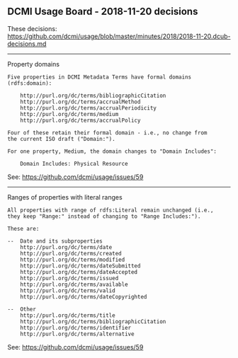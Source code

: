 ## DCMI Usage Board - 2018-11-20 decisions

These decisions: https://github.com/dcmi/usage/blob/master/minutes/2018/2018-11-20.dcub-decisions.md

----------------------------------------------------------------------
Property domains

    Five properties in DCMI Metadata Terms have formal domains (rdfs:domain):
        
        http://purl.org/dc/terms/bibliographicCitation
        http://purl.org/dc/terms/accrualMethod
        http://purl.org/dc/terms/accrualPeriodicity
        http://purl.org/dc/terms/medium
        http://purl.org/dc/terms/accrualPolicy

    Four of these retain their formal domain - i.e., no change from 
    the current ISO draft ("Domain:").
        
    For one property, Medium, the domain changes to "Domain Includes":

        Domain Includes: Physical Resource

See: https://github.com/dcmi/usage/issues/59

----------------------------------------------------------------------
Ranges of properties with literal ranges
    
    All properties with range of rdfs:Literal remain unchanged (i.e., 
    they keep "Range:" instead of changing to "Range Includes:").
    
    These are:

    --  Date and its subproperties
        http://purl.org/dc/terms/date
        http://purl.org/dc/terms/created
        http://purl.org/dc/terms/modified
        http://purl.org/dc/terms/dateSubmitted
        http://purl.org/dc/terms/dateAccepted
        http://purl.org/dc/terms/issued
        http://purl.org/dc/terms/available
        http://purl.org/dc/terms/valid
        http://purl.org/dc/terms/dateCopyrighted

    --  Other
        http://purl.org/dc/terms/title
        http://purl.org/dc/terms/bibliographicCitation
        http://purl.org/dc/terms/identifier
        http://purl.org/dc/terms/alternative

See: https://github.com/dcmi/usage/issues/59
